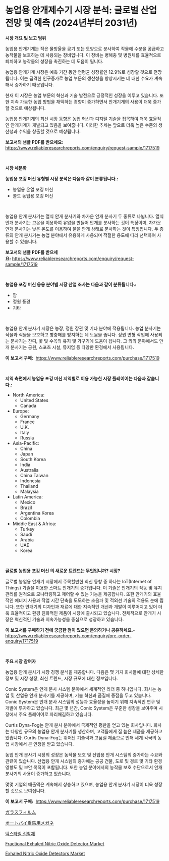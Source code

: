 <p><h1>농업용 안개제수기 시장 분석: 글로벌 산업 전망 및 예측 (2024년부터 2031년)</h1></p><p><strong>시장 개요 및 보고 범위</strong></p>
<p><p>농업용 안개기계는 작은 물방울을 공기 또는 토양으로 분사하여 작물에 수분을 공급하고 농작물을 보호하는 데 사용되는 장비입니다. 이 장비는 병해충 및 병원체를 효율적으로 퇴치하고 농작물의 성장을 촉진하는 데 도움이 됩니다.</p><p>농업용 안개기계 시장은 예측 기간 동안 연평균 성장률인 12.9%로 성장할 것으로 전망됩니다. 이는 급격한 인구증가로 농업 부문의 생산성을 향상시키는 데 대한 수요가 계속해서 증가하기 때문입니다.</p><p>현재 이 시장은 농업 부문의 혁신과 기술 발전으로 긍정적인 성장을 이루고 있습니다. 또한 지속 가능한 농업 방법을 채택하는 경향이 증가하면서 안개기계의 사용이 더욱 증가할 것으로 예상됩니다.</p><p>농업용 안개기계의 최신 시장 동향은 농업 혁신과 디지털 기술을 접목하여 더욱 효율적인 안개기계가 개발되고 있음을 보여줍니다. 이러한 추세는 앞으로 더욱 높은 수준의 생산성과 수익을 창출할 것으로 예상됩니다.</p></p>
<p><strong>보고서의 샘플 PDF를 받으세요:</strong> <a href="https://www.reliableresearchreports.com/enquiry/request-sample/1717519">https://www.reliableresearchreports.com/enquiry/request-sample/1717519</a></p>
<p>&nbsp;</p>
<p><strong>시장 세분화</strong></p>
<p><strong>농업용 포깅 머신 유형별 시장 분석은 다음과 같이 분류됩니다.:</strong></p>
<p><ul><li>농업용 온열 포깅 머신</li><li>콜드 농업용 포깅 머신</li></ul></p>
<p>&nbsp;</p>
<p><p>농업용 안개 분사기는 열식 안개 분사기와 차가운 안개 분사기 두 종류로 나뉩니다. 열식 안개 분사기는 고온을 이용하여 유압을 만들어 안개를 분사하는 것이 특징이며, 차가운 안개 분사기는 낮은 온도를 이용하여 물을 안개 상태로 분사하는 것이 특징입니다. 두 종류의 안개 분사기는 농업 분야에서 유용하게 사용되며 적절한 용도에 따라 선택하여 사용할 수 있습니다.</p></p>
<p><strong>보고서의 샘플 PDF를 받으세요:</strong>&nbsp;<a href="https://www.reliableresearchreports.com/enquiry/request-sample/1717519">https://www.reliableresearchreports.com/enquiry/request-sample/1717519</a></p>
<p>&nbsp;</p>
<p><strong> 농업용 포깅 머신 응용 분야별 시장 산업 조사는 다음과 같이 분류됩니다.:</strong></p>
<p><ul><li>팜</li><li>정원 풍경</li><li>기타</li></ul></p>
<p>&nbsp;</p>
<p><p>농업용 안개 분사기 시장은 농장, 정원 장관 및 기타 분야에 적용됩니다. 농업 분사기는 작물과 식물을 보호하고 병충해를 방지하는 데 도움을 줍니다. 정원 변형 작업에 사용되는 분사기는 잔디, 꽃 및 수목의 유지 및 가꾸기에 도움이 됩니다. 그 외의 분야에서도 안개 분사기는 공원, 스포츠 시설, 뮤지엄 등 다양한 환경에서 사용됩니다.</p></p>
<p><strong>이 보고서 구매:</strong>&nbsp; <a href="https://www.reliableresearchreports.com/purchase/1717519">https://www.reliableresearchreports.com/purchase/1717519</a></p>
<p>&nbsp;</p>
<p><strong>지역 측면에서 농업용 포깅 머신 지역별로 이용 가능한 시장 플레이어는 다음과 같습니다.:</strong></p>
<p><ul>
    <li>
        North America:
        <ul>
            <li>United States</li>
            <li>Canada</li>
        </ul>
    </li>
    <li>
        Europe:
        <ul>
            <li>Germany</li>
            <li>France</li>
            <li>U.K.</li>
            <li>Italy</li>
            <li>Russia</li>
        </ul>
    </li>
    <li>
        Asia-Pacific:
        <ul>
            <li>China</li>
            <li>Japan</li>
            <li>South Korea</li>
            <li>India</li>
            <li>Australia</li>
            <li>China Taiwan</li>
            <li>Indonesia</li>
            <li>Thailand</li>
            <li>Malaysia</li>
        </ul>
    </li>
    <li>
        Latin America:
        <ul>
            <li>Mexico</li>
            <li>Brazil</li>
            <li>Argentina Korea</li>
            <li>Colombia</li>
        </ul>
    </li>
    <li>
        Middle East & Africa:
        <ul>
            <li>Turkey</li>
            <li>Saudi</li>
            <li>Arabia</li>
            <li>UAE</li>
            <li>Korea</li>
        </ul>
    </li>
    </ul></p>
<p>&nbsp;</p>
<p><strong>글로벌 농업용 포깅 머신 의 새로운 트렌드는 무엇입니까? 시장?</strong></p>
<p><p>글로벌 농업용 안개기 시장에서 주목할만한 최신 동향 중 하나는 IoT(Internet of Things) 기술을 이용한 스마트 안개기의 증가입니다. 이 기술은 안개기의 작동 및 유지관리를 원격으로 모니터링하고 제어할 수 있는 기능을 제공합니다. 또한 안개기의 효율적인 에너지 사용과 작업 시간 단축을 도모하는 초음파 및 적외선 기술의 적용도 눈에 띕니다. 또한 안개기의 디자인과 재료에 대한 지속적인 개선과 개발이 이루어지고 있어 더욱 효율적이고 환경 친화적인 제품이 시장에 출시되고 있습니다. 전체적으로 안개기 시장은 혁신적인 기술과 지속가능성을 중심으로 성장하고 있습니다.</p></p>
<p><strong>이 보고서를 구매하기 전에 궁금한 점이 있으면 문의하거나 공유하세요.</strong>- <a href="https://www.reliableresearchreports.com/enquiry/pre-order-enquiry/1717519">https://www.reliableresearchreports.com/enquiry/pre-order-enquiry/1717519</a></p>
<p>&nbsp;</p>
<p><strong>주요 시장 참여자</strong></p>
<p><p>농업용 안개 분사기 시장 경쟁 분석을 제공합니다. 다음은 몇 가지 회사들에 대한 상세한 정보 및 시장 성장, 최신 트렌드, 시장 규모에 대한 정보입니다.</p><p>Conic System은 안개 분사 시스템 분야에서 세계적인 리더 중 하나입니다. 회사는 농업 및 산업용 안개 분사기를 제공하며, 기술 혁신과 품질에 중점을 두고 있습니다. Conic System은 안개 분사 시스템의 성능과 효율성을 높이기 위해 지속적인 연구 및 개발에 투자하고 있습니다. 최근 몇 년간, Conic System은 꾸준한 성장을 보여주며 시장에서 주요 플레이어로 자리매김하고 있습니다.</p><p>Curtis Dyna-Fog는 안개 분사 분야에서 국제적인 평판을 얻고 있는 회사입니다. 회사는 다양한 규모의 농업용 안개 분사기를 생산하며, 고객들에게 질 높은 제품을 제공하고 있습니다. Curtis Dyna-Fog는 뛰어난 기술력과 고품질 제품으로 인해 세계 각국의 농업 시장에서 큰 인정을 받고 있습니다.</p><p>농업 안개 분사기 시장의 성장은 농작물 보호 및 산업용 안개 시스템의 증가하는 수요와 관련이 있습니다. 산업용 안개 시스템의 증가에는 공공 건물, 도로 및 경로 및 기타 환경 영향도 및 보안 목적이 포함됩니다. 또한 농업 분야에서의 농작물 보호 수단으로서 안개 분사기의 사용이 증가하고 있습니다.</p><p>몇몇 기업의 매출액은 계속해서 상승하고 있으며, 농업용 안개 분사기 시장이 더욱 성장할 것으로 보여집니다.</p></p>
<p><strong>이 보고서 구매:</strong>&nbsp;&nbsp;<a href="https://www.reliableresearchreports.com/purchase/1717519">https://www.reliableresearchreports.com/purchase/1717519</a></p>
<p><p><a href="https://github.com/zjkmgcs938405/Market-Research-Report-List-1/blob/main/79392873751.md">ガラスフィルム</a></p><p><a href="https://medium.com/@arimuller2009/%E3%83%90%E3%82%A4%E3%82%AF%E7%94%A8%E3%83%A1%E3%82%AC%E3%83%8D%E5%B8%82%E5%A0%B4%E3%81%AE%E5%88%86%E6%9E%90-%E4%B8%96%E7%95%8C%E7%94%A3%E6%A5%AD%E3%81%AE%E5%B1%95%E6%9C%9B%E3%81%A8%E4%BA%88%E6%B8%AC-2024%E5%B9%B4%E3%81%8B%E3%82%892031%E5%B9%B4-43f9af579e9c">オートバイ乗馬用メガネ</a></p><p><a href="https://medium.com/@stanleylyittle554467/%ED%85%8D%EC%8A%A4%ED%83%80%EC%9D%BC-%EC%A0%91%EC%B0%A9%EC%A0%9C-%EC%8B%9C%EC%9E%A5-%EC%A1%B0%EC%82%AC-%EB%B3%B4%EA%B3%A0%EC%84%9C-%EA%B7%B8-%EC%97%AD%EC%82%AC-%EB%B0%8F-2024%EB%85%84%EB%B6%80%ED%84%B0-2031%EB%85%84%EA%B9%8C%EC%A7%80%EC%9D%98-%EC%98%88%EC%B8%A1-f2edcd05e0d4">텍스타일 접착제</a></p><p><a href="https://issuu.com/reportprime-2/docs/fractional-exhaled-nitric-oxide-detector-market-si">Fractional Exhaled Nitric Oxide Detector Market</a></p><p><a href="https://issuu.com/reportprime-2/docs/exhaled-nitric-oxide-detectors-market-size-2030.pp">Exhaled Nitric Oxide Detectors Market</a></p></p>
